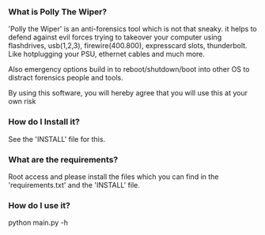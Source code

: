 ### What is Polly The Wiper?
'Polly the Wiper' is an anti-forensics tool which is not that sneaky. it helps to 
defend against evil forces trying to takeover your computer using flashdrives,
usb(1,2,3), firewire(400.800), expresscard slots, thunderbolt. Like hotplugging
your PSU, ethernet cables and much more. 

Also emergency options build in to reboot/shutdown/boot into other OS to distract 
forensics people and tools.

By using this software, you will hereby agree that you will use this at your own risk

### How do I Install it?
See the 'INSTALL' file for this.

### What are the requirements?
Root access and please install the files which you can find in the 'requirements.txt' 
and the 'INSTALL' file.

### How do I use it?
python main.py -h
